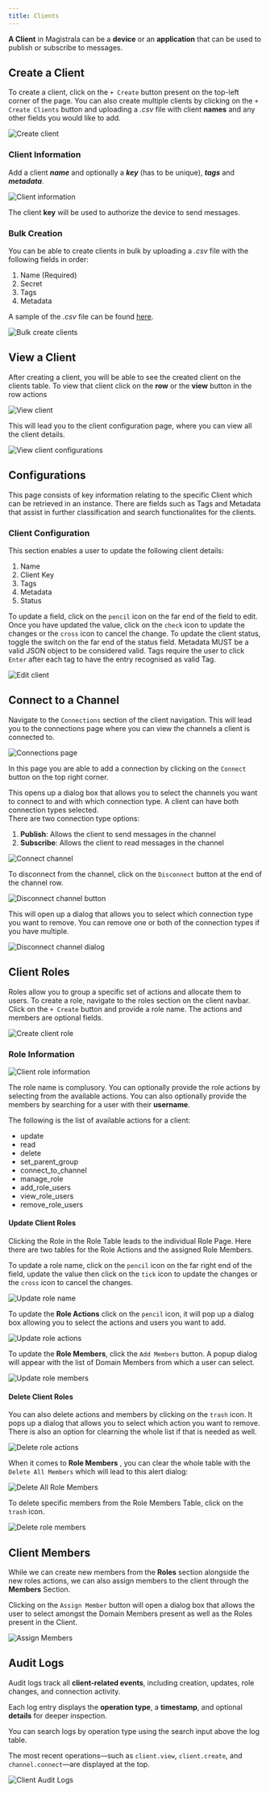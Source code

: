 ```yaml
---
title: Clients
---
```


**A Client** in Magistrala can be a **device** or an **application** that can be used to publish or subscribe to messages.

## Create a Client

To create a client, click on the `+ Create` button present on the top-left corner of the page. You can also create multiple clients by clicking on the `+ Create Clients` button and uploading a _.csv_ file with client **names** and any other fields you would like to add.

![Create client](../../img/clients/client-create-buttons.png)

### Client Information

Add a client **_name_** and optionally a **_key_** (has to be unique), **_tags_** and **_metadata_**.

![Client information](../../img/clients/client-create.png)

The client **key** will be used to authorize the device to send messages.

### Bulk Creation

You can be able to create clients in bulk by uploading a _.csv_ file with the following fields in order:

1. Name (Required)
2. Secret
3. Tags
4. Metadata

A sample of the _.csv_ file can be found [here](https://github.com/absmach/magistrala-ui/blob/main/samples/clients.csv).

![Bulk create clients](../../img/clients/clients-bulk-create.png)

## View a Client

After creating a client, you will be able to see the created client on the clients table. To view that client click on the **row** or the **view** button in the row actions

![View client](../../img/clients/client-view.png)

This will lead you to the client configuration page, where you can view all the client details.

![View client configurations](../../img/clients/client-view-config.png)

## Configurations

This page consists of key information relating to the specific Client which can be retrieved in an instance. There are fields such as Tags and Metadata that assist in further classification and search functionalites for the clients.

### Client Configuration

This section enables a user to update the following client details:

1. Name
2. Client Key
3. Tags
4. Metadata
5. Status

To update a field, click on the `pencil` icon on the far end of the field to edit. Once you have updated the value, click on the `check` icon to update the changes or the `cross` icon to cancel the change. To update the client status, toggle the switch on the far end of the status field.
Metadata MUST be a valid JSON object to be considered valid. Tags require the user to click `Enter` after each tag to have the entry recognised as valid Tag.

![Edit client](../../img/clients/client-edit-config.png)

<!-- ### Bootstrap Configuration

Bootstrap configuration of a client allows bootstrapping of the device (self-starting process that proceeds without external input). Further details of bootstrapping are discussed in the [Bootstrap section](bootstraps.md).

To add a bootstrap configuration, click on the `Add Configuration` button.

![Add bootstrap configuration](../../img/clients/client-bootstrap-button.png)

A dialog box will appear allowing you to enter the following fields

1. Name (required) - A unique name for the bootstrap configuration
2. External ID (required)
3. External Key (required)
4. Channels (required) - The channels the client will connect to.
5. Content (optional)
6. Encryption Settings (optional)
   - Client Cert
   - Client Key
   - CA Cert

![Bootstrap configuration dialog](../../img/clients/client-bootstrap-dialog.png) -->

## Connect to a Channel

Navigate to the `Connections` section of the client navigation. This will lead you to the connections page where you can view the channels a client is connected to.

![Connections page](../../img/clients/client-connections.png)

In this page you are able to add a connection by clicking on the `Connect` button on the top right corner.

This opens up a dialog box that allows you to select the channels you want to connect to and with which connection type. A client can have both connection types selected.  
There are two connection type options:

1. **Publish**: Allows the client to send messages in the channel
2. **Subscribe**: Allows the client to read messages in the channel

![Connect channel](../../img/clients/client-connect-channel.png)

To disconnect from the channel, click on the `Disconnect` button at the end of the channel row.

![Disconnect channel button](../../img/clients/client-disc-channel.png)

This will open up a dialog that allows you to select which connection type you want to remove. You can remove one or both of the connection types if you have multiple.

![Disconnect channel dialog](../../img/clients/client-disc-channel-dialog.png)

## Client Roles

Roles allow you to group a specific set of actions and allocate them to users.
To create a role, navigate to the roles section on the client navbar. Click on the `+ Create` button and provide a role name. The actions and members are optional fields.

![Create client role](../../img/clients/client-roles.png)

### Role Information

![Client role information](../../img/clients/client-role-create.png)

The role name is complusory. You can optionally provide the role actions by selecting from the available actions. You can also optionally provide the members by searching for a user with their **username**.

The following is the list of available actions for a client:

- update
- read
- delete
- set_parent_group
- connect_to_channel
- manage_role
- add_role_users
- view_role_users
- remove_role_users

#### Update Client Roles

Clicking the Role in the Role Table leads to the individual Role Page. Here there are two tables for the Role Actions and the assigned Role Members.

To update a role name, click on the `pencil` icon on the far right end of the field, update the value then click on the `tick` icon to update the changes or the `cross` icon to cancel the changes.

![Update role name](../../img/clients/client-update-role.png)

To update the **Role Actions** click on the `pencil` icon, it will pop up a dialog box allowing you to select the actions and users you want to add.

![Update role actions](../../img/clients/client-update-role-actions.png)

To update the **Role Members**, click the `Add Members` button. A popup dialog will appear with the list of Domain Members from which a user can select.

![Update role members](../../img/clients/client-role-update-members.png)

#### Delete Client Roles

You can also delete actions and members by clicking on the `trash` icon. It pops up a dialog that allows you to select which action you want to remove. There is also an option for clearning the whole list if that is needed as well.

![Delete role actions](../../img/clients/client-role-delete-actions.png)

When it comes to **Role Members** , you can clear the whole table with the `Delete All Members` which will lead to this alert dialog:

![Delete All Role Members](../../img/clients/clients-delete-all-role-members-dialog.png)

To delete specific members from the Role Members Table, click on the `trash` icon.

![Delete role members](../../img/clients/client-delete-role-members.png)

## Client Members

While we can create new members from the **Roles** section alongside the new roles actions, we can also assign members to the client through the **Members** Section.

Clicking on the `Assign Member` button will open a dialog box that allows the user to select amongst the Domain Members present as well as the Roles present in the Client.

![Assign Members](../../img/clients/client-members.png)

## Audit Logs

Audit logs track all **client-related events**, including creation, updates, role changes, and connection activity.

Each log entry displays the **operation type**, a **timestamp**, and optional **details** for deeper inspection.

You can search logs by operation type using the search input above the log table.

The most recent operations—such as `client.view`, `client.create`, and `channel.connect`—are displayed at the top.

![Client Audit Logs](../../img/clients/client-auditlogs.png)
